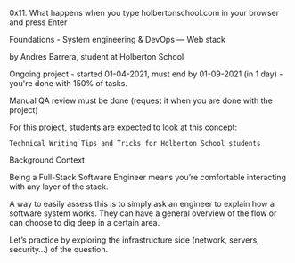 0x11. What happens when you type holbertonschool.com in your browser and press Enter

Foundations - System engineering & DevOps ― Web stack

by Andres Barrera, student at Holberton School

Ongoing project - started 01-04-2021, must end by 01-09-2021 (in 1 day) - you're done with 150% of tasks.

Manual QA review must be done (request it when you are done with the project)

For this project, students are expected to look at this concept:

    Technical Writing Tips and Tricks for Holberton School students

Background Context

Being a Full-Stack Software Engineer means you’re comfortable interacting with any layer of the stack.

A way to easily assess this is to simply ask an engineer to explain how a software system works. They can have a general overview of the flow or can choose to dig deep in a certain area.

Let’s practice by exploring the infrastructure side (network, servers, security…) of the question.